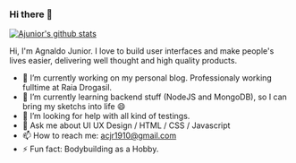 ### Hi there 👋

[![Ajunior's github stats](https://github-readme-stats.vercel.app/api?username=ajnior)](https://github.com/anuraghazra/github-readme-stats)

Hi, I'm Agnaldo Junior. I love to build user interfaces and make people's lives easier, delivering well thought and high quality products.

- 🔭 I’m currently working on my personal blog. Professionaly working fulltime at Raia Drogasil.
- 🌱 I’m currently learning backend stuff (NodeJS and MongoDB), so I can bring my sketchs into life 😄
- 🤔 I’m looking for help with all kind of testings.
- 💬 Ask me about UI UX Design / HTML / CSS / Javascript
- 📫 How to reach me: acjr1910@gmail.com
- ⚡ Fun fact: Bodybuilding as a Hobby.

<!--
**ajnior/ajnior** is a ✨ _special_ ✨ repository because its `README.md` (this file) appears on your GitHub profile.

Here are some ideas to get you started:

- 🔭 I’m currently working on ...
- 🌱 I’m currently learning ...
- 👯 I’m looking to collaborate on ...
- 🤔 I’m looking for help with ...
- 💬 Ask me about ...
- 📫 How to reach me: ...
- 😄 Pronouns: ...
- ⚡ Fun fact: ...
-->
